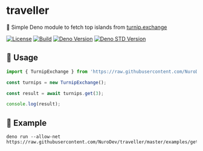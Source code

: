 # traveller
🌱 Simple Deno module to fetch top islands from [turnip.exchange](https://turnip.exchange/)

[![License](https://img.shields.io/badge/-mit-blue.svg?longCache=true&style=for-the-badge)](https://github.com/nurodev/traveller/blob/master/LICENSE)
[![Build](https://img.shields.io/github/workflow/status/nurodev/traveller/%F0%9F%94%A8%20Build?label=%20&logo=github&logoColor=white&style=for-the-badge)](https://github.com/NuroDev/traveller/actions?query=workflow%3A%22%F0%9F%94%A8+Build%22) 
[![Deno Version](https://img.shields.io/badge/deno->=1.0.0-red.svg?longCache=true&style=for-the-badge)](https://github.com/denoland/deno)
[![Deno STD Version](https://img.shields.io/badge/std-0.52.0-brightgreen.svg?longCache=true&style=for-the-badge)](https://github.com/denoland/deno)

## 🔨 Usage
```typescript
import { TurnipExchange } from 'https://raw.githubusercontent.com/NuroDev/traveller/master/mod.ts';

const turnips = new TurnipExchange();

const result = await turnips.get(3);

console.log(result);
```

## 🚀 Example
```shell
deno run --allow-net https://raw.githubusercontent.com/NuroDev/traveller/master/examples/get.ts
```
